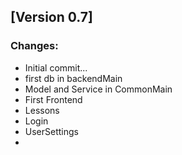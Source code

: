 ## [Version 0.7]
### Changes:
- Initial commit...
- first db in backendMain
- Model and Service in CommonMain
- First Frontend
- Lessons
- Login
- UserSettings
- 